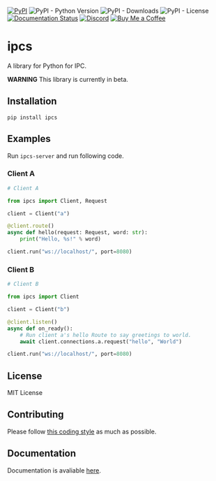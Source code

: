 [![PyPI](https://img.shields.io/pypi/v/ipcs)](https://pypi.org/project/ipcs/) ![PyPI - Python Version](https://img.shields.io/pypi/pyversions/ipcs) ![PyPI - Downloads](https://img.shields.io/pypi/dm/ipcs) ![PyPI - License](https://img.shields.io/pypi/l/ipcs) [![Documentation Status](https://readthedocs.org/projects/ipcs/badge/?version=latest)](https://ipcs.readthedocs.io/en/latest/?badge=latest) [![Discord](https://img.shields.io/discord/777430548951728149?label=chat&logo=discord)](https://discord.gg/kfMwZUyGFG) [![Buy Me a Coffee](https://img.shields.io/badge/-tasuren-E9EEF3?label=Buy%20Me%20a%20Coffee&logo=buymeacoffee)](https://www.buymeacoffee.com/tasuren)
# ipcs
A library for Python for IPC.

**WARNING** This library is currently in beta.

## Installation
`pip install ipcs`

## Examples
Run `ipcs-server` and run following code.
### Client A
```python
# Client A

from ipcs import Client, Request

client = Client("a")

@client.route()
async def hello(request: Request, word: str):
    print("Hello, %s!" % word)

client.run("ws://localhost/", port=8080)
```
### Client B
```python
# Client B

from ipcs import Client

client = Client("b")

@client.listen()
async def on_ready():
    # Run client a's hello Route to say greetings to world.
    await client.connections.a.request("hello", "World")

client.run("ws://localhost/", port=8080)
```

## License
MIT License

## Contributing
Please follow [this coding style](https://gist.github.com/tasuren/bf1fcce48f1e23a5c7e6abd503bdb3c1) as much as possible.

## Documentation
Documentation is avaliable [here](https://ipcs.readthedocs.io/en/latest/).
